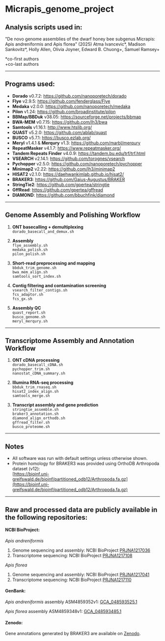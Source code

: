 # Micrapis_genome_project

## Analysis scripts used in:
"De novo genome assemblies of the dwarf honey bee subgenus Micrapis: Apis andreniformis and Apis florea" (2025) Atma Ivancevic*, Madison Sankovitz*, Holly Allen, Olivia Joyner, Edward B. Chuong+, Samuel Ramsey+

\*co-first authors  
\+co-last authors

---

## Programs used:

- **Dorado** v0.7.2: https://github.com/nanoporetech/dorado  
- **Flye** v2.9.5: https://github.com/fenderglass/Flye  
- **Medaka** v2.0.0: https://github.com/nanoporetech/medaka  
- **Pilon** v1.24: https://github.com/broadinstitute/pilon  
- **BBMap/BBDuk** v38.05: https://sourceforge.net/projects/bbmap  
- **BWA-MEM** v0.7.15: https://github.com/lh3/bwa  
- **Samtools** v1.16.1: http://www.htslib.org/  
- **QUAST** v5.2.0: https://github.com/ablab/quast  
- **BUSCO** v5.7.1: https://busco.ezlab.org/  
- **Meryl** v1.4.1 & **Merqury** v1.3: https://github.com/marbl/merqury  
- **RepeatMasker** v4.1.7: https://www.repeatmasker.org/  
- **Tandem Repeats Finder** v4.0.9: https://tandem.bu.edu/trf/trf.html  
- **VSEARCH** v2.14.1: https://github.com/torognes/vsearch  
- **Pychopper** v2.5.0: https://github.com/nanoporetech/pychopper  
- **Minimap2** v2.22: https://github.com/lh3/minimap2  
- **HISAT2** v2.1.0: https://daehwankimlab.github.io/hisat2/  
- **BRAKER3**: https://github.com/Gaius-Augustus/BRAKER  
- **StringTie2**: https://github.com/gpertea/stringtie  
- **GffRead**: https://github.com/gpertea/gffread  
- **DIAMOND**: https://github.com/bbuchfink/diamond  

---

## Genome Assembly and Polishing Workflow

1. **ONT basecalling + demultiplexing**  
   `dorado_basecall_and_demux.sh`

2. **Assembly**  
   `flye_assembly.sh`  
   `medaka_polish.sh`  
   `pilon_polish.sh`

3. **Short-read preprocessing and mapping**  
   `bbduk_trim_genome.sh`  
   `bwa_mem_align.sh`  
   `samtools_sort_index.sh`

4. **Contig filtering and contamination screening**  
   `vsearch_filter_contigs.sh`  
   `fcs_adaptor.sh`  
   `fcs_gx.sh`

5. **Assembly QC**  
   `quast_report.sh`  
   `busco_genome.sh`  
   `meryl_merqury.sh`

---

## Transcriptome Assembly and Annotation Workflow

1. **ONT cDNA processing**  
   `dorado_basecall_cDNA.sh`  
   `pychopper_trim.sh`  
   `nanostat_cDNA_summary.sh`

2. **Illumina RNA-seq processing**  
   `bbduk_trim_rnaseq.sh`  
   `hisat2_index_align.sh`  
   `samtools_merge.sh`

3. **Transcript assembly and gene prediction**  
   `stringtie_assemble.sh`  
   `braker3_annotation.sh`  
   `diamond_align_orthodb.sh`  
   `gffread_filter.sh`  
   `busco_proteome.sh`

---

## Notes

- All software was run with default settings unless otherwise shown.  
- Protein homology for BRAKER3 was provided using OrthoDB Arthropoda dataset (v12):  
  [https://bioinf.uni-greifswald.de/bioinf/partitioned_odb12/Arthropoda.fa.gz](https://bioinf.uni-greifswald.de/bioinf/partitioned_odb12/Arthropoda.fa.gz)

---

## Raw and processed data are publicly available in the following repositories:

#### NCBI BioProject:
_Apis andreniformis_
1. Genome sequencing and assembly: NCBI BioProject [PRJNA1217036](https://www.ncbi.nlm.nih.gov/bioproject/?term=PRJNA1217036)
2. Transcriptome sequencing: NCBI BioProject [PRJNA1217108](https://www.ncbi.nlm.nih.gov/bioproject/?term=PRJNA1217108)

_Apis florea_
1. Genome sequencing and assembly: NCBI BioProject [PRJNA1217041](https://www.ncbi.nlm.nih.gov/bioproject/?term=PRJNA1217041)
2. Transcriptome sequencing: NCBI BioProject [PRJNA1217110](https://www.ncbi.nlm.nih.gov/bioproject/?term=PRJNA1217110)

#### GenBank:
_Apis andreniformis_ assembly ASM4859352v1: [GCA_048593525.1](https://www.ncbi.nlm.nih.gov/datasets/genome/GCA_048593525.1/)

_Apis florea_ assembly ASM4859348v1: [GCA_048593485.1](https://www.ncbi.nlm.nih.gov/datasets/genome/GCA_048593485.1/)

#### Zenodo:
Gene annotations generated by BRAKER3 are available on [Zenodo](https://doi.org/10.5281/zenodo.15048194).
